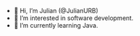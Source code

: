 - 👋 Hi, I’m Julian (@JulianURB)
- 👀 I’m interested in software development.
- 🌱 I’m currently learning Java.


<!---
JulianURB/JulianURB is a ✨ special ✨ repository because its `README.md` (this file) appears on your GitHub profile.
You can click the Preview link to take a look at your changes.
--->
